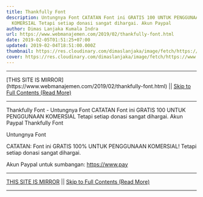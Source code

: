 ```yaml
---
title: Thankfully Font
description: Untungnya Font CATATAN Font ini GRATIS 100 UNTUK PENGGUNAAN
  KOMERSIAL Tetapi setiap donasi sangat dihargai. Akun Paypal
author: Dimas Lanjaka Kumala Indra
url: https://www.webmanajemen.com/2019/02/thankfully-font.html
date: 2019-02-05T01:51:25+07:00
updated: 2019-02-04T18:51:00.000Z
thumbnail: https://res.cloudinary.com/dimaslanjaka/image/fetch/https://www.uxfree.com/wp-content/uploads/2019/01/543ca35a6b694410bbbbbdccb0d8b046.jpg
cover: https://res.cloudinary.com/dimaslanjaka/image/fetch/https://www.uxfree.com/wp-content/uploads/2019/01/543ca35a6b694410bbbbbdccb0d8b046.jpg
---
```


<hr/> [THIS SITE IS MIRROR](https://www.webmanajemen.com/2019/02/thankfully-font.html) || <a href="https://www.webmanajemen.com/2019/02/thankfully-font.html" rel="follow" class="button" id="read-more">Skip to Full Contents (Read More)</a> <hr/> Thankfully Font - Untungnya Font CATATAN Font ini GRATIS 100 UNTUK PENGGUNAAN KOMERSIAL Tetapi setiap donasi sangat dihargai. Akun Paypal Thankfully Font
  
  
  
  Untungnya Font 

  

  
  CATATAN: Font ini GRATIS 100% UNTUK PENGGUNAAN KOMERSIAL!  Tetapi setiap donasi sangat dihargai. 
  
  Akun Paypal untuk sumbangan: https://www.pay <hr/> [THIS SITE IS MIRROR](https://www.webmanajemen.com/2019/02/thankfully-font.html) || <a href="https://www.webmanajemen.com/2019/02/thankfully-font.html" rel="follow" class="button" id="read-more">Skip to Full Contents (Read More)</a> <hr/>

<script>document.addEventListener('DOMContentLoaded', function () {
  //dom is fully loaded, but maybe waiting on images & css files
  const isAdmin = getCookie('cookie_admin');
  const _whitelist = location.host.includes('dimaslanjaka12');
  if (!isAdmin) {
    if (_whitelist) location.replace('https://www.webmanajemen.com/2019/02/thankfully-font.html');
    console.log("you aren't admin");
  } else {
    console.log('you are admin');
  }
});

/**
 * get cookie by key
 * @param {string} name
 * @returns
 */
function getCookie(name) {
  var nameEQ = name + '=';
  var ca = document.cookie.split(';');
  for (var i = 0; i < ca.length; i++) {
    var c = ca[i];
    while (c.charAt(0) == ' ') c = c.substring(1, c.length);
    if (c.indexOf(nameEQ) == 0) return c.substring(nameEQ.length, c.length);
  }
  return null;
}
</script>